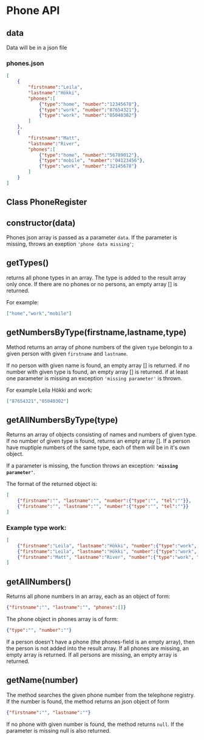 # Phone API

## data
Data will be in a json file

### phones.json
```json
[
    {
        "firstname":"Leila",
        "lastname":"Hökki",
        "phones":[
            {"type":"home", "number":"12345678"},
            {"type":"work", "number":"87654321"},
            {"type":"work", "number":"05040302"}
        ]
    },
    {
        "firstname":"Matt",
        "lastname":"River",
        "phones":[
            {"type":"home", "number":"56789012"},
            {"type":"mobile", "number":"04123456"},
            {"type":"work", "number":"32145678"}
        ]
    }
]
```

## Class PhoneRegister

## **constructor(data)**

Phones json array is passed as a parameter `data`. If the parameter is missing, throws an exeption `'phone data missing'`;

## **getTypes()**

returns all phone types in an array. The type is added to the result array only once. If there are no phones or no persons, an empty array [] is returned.

For example:
```json
["home","work","mobile"]
```

## **getNumbersByType(firstname,lastname,type)**

Method returns an array of phone numbers of the given `type` belongin to a given person with given `firstname` and `lastname`.

If no person with given name is found, an empty array [] is returned.
if no number with given type is found, an empty array [] is returned.
if at least one parameter is missing an exception `'missing parameter'` is thrown.

For example Leila Hökki and work:
```json
["87654321","05040302"]
```

## **getAllNumbersByType(type)**

Returns an array of objects consisting of names and numbers of given type. If no number of given type is found, returns an empty array [].
If a person have muptiple numbers of the same type, each of them will be in it's own object.

If a parameter is missing, the function throws an exception:
**`'missing parameter'`**.

The format of the returned object is:
```json
[
    {"firstname":"", "lastname":"", "number":{"type":"", "tel":""}},
    {"firstname":"", "lastname":"", "number":{"type":"", "tel":""}}
]
```

### Example type work:
```json
[
    {"firstname":"Leila", "lastname":"Hökki", "number":{"type":"work", "tel":"87654321"}},
    {"firstname":"Leila", "lastname":"Hökki", "number":{"type":"work", "tel":"05040302"}},
    {"firstname":"Matt", "lastname":"River", "number":{"type":"work", "tel":"32145678"}}
]
```

## **getAllNumbers()**
Returns all phone numbers in an array, each as an object of form:

```json
{"firstname":"", "lastname":"", "phones":[]}
```

The phone object in phones array is of form:
```json
{"type":"", "number":""}
```
If a person doesn't have a phone (the phones-field is an empty array), then the person is not added into the result array. If all phones are missing, an empty array is returned.
If all persons are missing, an empty array is returned.


## **getName(number)**
The method searches the given phone number from the telephone registry. If the number is found, the method returns an json object of form

```json
{"firstname":"", "lastname":""}
```
If no phone with given number is found, the method returns `null`.
If the parameter is missing null is also returned.
